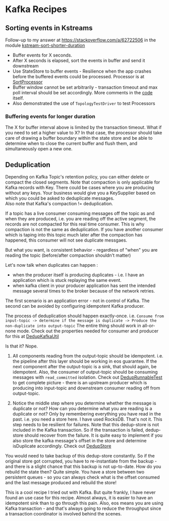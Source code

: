 # Kafka Recipes

## Sorting events in Kstreams

Follow-up to my answer at https://stackoverflow.com/a/62722506 in the module [kstream-sort-shorter-duration](kstream-sort-shorter-duration/) 

* Buffer events for X seconds.
* After X seconds is elapsed, sort the events in buffer and send it downstream
* Use StateStore to buffer events - Resilience when the app crashes before the buffered events could be processed. Processor is at [SortProcessor](kstream-sort-shorter-duration/src/main/java/com/foo/SortProcessor.java)
* Buffer window cannot be set arbitrarily - transaction timeout and max poll interval should be set accordingly. More comments in the [code](kstream-sort-shorter-duration/src/main/java/com/foo/App.java) itself.
* Also demonstrated the use of `TopologyTestDriver` to test Processors

### Buffering events for longer duration

The X for buffer interval above is limited by the transaction timeout. 
What if you need to set a higher value to X? 
In that case, the processor should take care of drawing a buffer boundary within the state store and be able to determine when to close the current buffer and flush them, and simultaneously open a new one.

<more to come> 


## Deduplication 

Depending on Kafka Topic's retention policy, you can either delete or compact the closed segments. 
Note that compaction is only applicable for Kafka records with Key. 
There could be cases where you are producing without any keys. 
Your business would give you a KeySupplier based on which you could be asked to deduplicate messages.  
Also note that Kafka's compaction != deduplication.

If a topic has a live consumer consuming messages off the topic as and when they are produced, i.e. you are reading off the active segment, the records are not compacted for this real time consumer. 
This is why compaction is not the same as deduplication. If you have another consumer which is taping into this topic much later after the compaction has happened, this consumer will not see duplicate messgaes. 

But what you want, is consistent behavior - regardless of "when" you are reading the topic (before/after compaction shouldn't matter) 

Let's now talk when duplicates can happen :
- when the producer itself is producing duplicates - i.e. I have an application which is stuck replaying the same event. 
- when kafka client in your producer application has sent the intended message several times to the broker because of the network retries. 

The first scenario is an application error - not in control of Kafka. The second can be avoided by configuring idempotent Kafka producer.

The process of deduplication should happen exactly-once. i.e.
`Consume from input-topic -> determine if the message is duplicate -> Produce the non-duplicate into output-topic` 
The entire thing should work in all-or-none mode. Check out the properties needed for consumer and producer for this at [DedupKafkaUtil](dedup/src/main/java/com/foo/dedup/DedupKafkaUtil.java)

Is that it? Nope.
1. All components reading from the output-topic should be idempotent. i.e. the pipeline after this layer should be working in eos guarantee. 
If the next component after the output-topic is a sink, that should again, be idempotent. 
Also, the consumer of output-topic should be consuming messages with `read_committed` isolation. 
Check out [DedupRunnableTest](dedup/src/test/java/com/foo/dedup/DedupRunnableTest.java) to get complete picture - there is an upstream producer which is producing into input-topic and downstream consumer reading off from output-topic.  

1. Notice the middle step where you determine whether the message is duplicate or not? 
How can you determine what you are reading is a duplicate or not? Only by remembering everything you have read in the past. i.e. you need a store here. I have used RocksDB.
That's not it. This step needs to be resilient for failures. Note that this dedup-store is not included in the Kafka transaction. 
So if the transaction is failed, dedup-store should recover from the failure. 
It is quite easy to implement if you also store the kafka message's offset in the store and determine isDuplicate accordingly. Check out [DedupStore](dedup/src/main/java/com/foo/dedup/DedupStore.java) 
 
You would need to take backup of this dedup-store constantly. So if the original store got corrupted, you have to re-instantiate from the backup - and there is a slight chance that this backup is not up-to-date. How do you rebuild the state then?
Quite simple. You have a store between two persistent queues - so you can always check what is the offset consumed and the last message produced and rebuild the store!
 
This is a cool recipe I tried out with Kafka. But quite frankly, I have never found an use case for this recipe. Almost always, it is easier to have an idempotent sink than to go through this pain. Also, eos means you are using Kafka transaction - 
and that's always going to reduce the throughput since a transaction coordinator is involved behind the scenes.     


